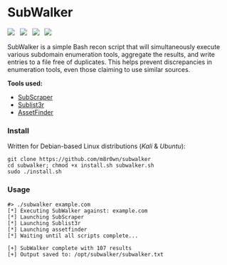 # SubWalker
[![](https://img.shields.io/twitter/follow/m8r0wn?color=blue&label=Twitter&logo=twitter&style=plastic)](https://twitter.com/m8r0wn)&nbsp;&nbsp;
[![](https://img.shields.io/github/followers/m8r0wn?color=gray&label=GitHub&logo=github&style=plastic)](https://github.com/m8r0wn)&nbsp;&nbsp;
[![](https://img.shields.io/badge/Sponsor-GitHub-green?style=plastic&logo=github)](https://github.com/sponsors/m8r0wn)&nbsp;&nbsp;
[![](https://img.shields.io/badge/Donate-PayPal-blue?style=plastic&logo=paypal)](https://www.paypal.com/donate?hosted_button_id=68W8UCUF4SMTC)

SubWalker is a simple Bash recon script that will simultaneously execute various subdomain enumeration tools, aggregate the results, and write entries to a file free of duplicates. This helps prevent discrepancies in enumeration tools, even those claiming to use similar sources. 

**Tools used:**
* [SubScraper](https://github.com/m8r0wn/subscraper)
* [Sublist3r](https://github.com/aboul3la/Sublist3r)
* [AssetFinder](https://github.com/tomnomnom/assetfinder)

### Install
Written for Debian-based Linux distributions (*Kali* & *Ubuntu*):

```text
git clone https://github.com/m8r0wn/subwalker
cd subwalker; chmod +x install.sh subwalker.sh
sudo ./install.sh
```

### Usage
```text
#> ./subwalker example.com
[*] Executing SubWalker against: example.com
[*] Launching SubScraper
[*] Launching Sublist3r
[*] Launching assetfinder
[*] Waiting until all scripts complete...

[+] SubWalker complete with 107 results
[+] Output saved to: /opt/subwalker/subwalker.txt
```

